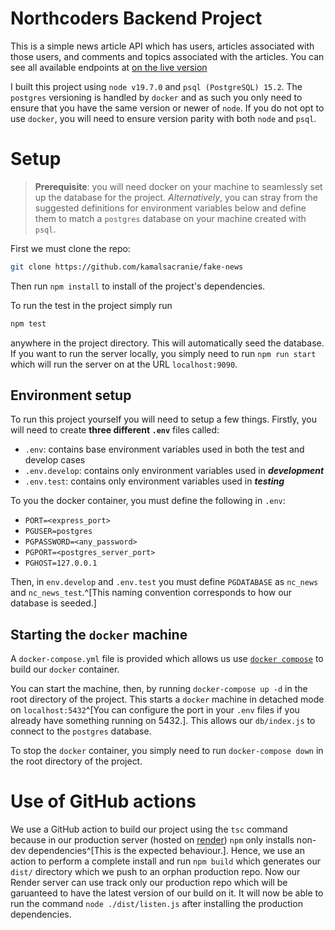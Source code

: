 # Northcoders Backend Project

This is a simple news article API which has users, articles associated with
those users, and comments and topics associated with the articles. You can see
all available endpoints at [on the live
version](https://fake-news-plu0.onrender.com/api)

I built this project using `node v19.7.0` and `psql (PostgreSQL) 15.2`. The
`postgres` versioning is handled by `docker` and as such you only need to ensure
that you have the same version or newer of `node`. If you do not opt to use
`docker`, you will need to ensure version parity with both `node` and `psql`.

# Setup

> **Prerequisite**: you will need docker on your machine to seamlessly set up
> the database for the project. *Alternatively*, you can stray from the
> suggested definitions for environment variables below and define them to match
> a `postgres` database on your machine created with `psql`.

First we must clone the repo:

```sh
git clone https://github.com/kamalsacranie/fake-news
```

Then run `npm install` to install of the project's dependencies.

To run the test in the project simply run

```sh
npm test
```

anywhere in the project directory. This will automatically seed the database. If
you want to run the server locally, you simply need to run `npm run start` which
will run the server on at the URL `localhost:9090`.

## Environment setup

To run this project yourself you will need to setup a few things. Firstly, you
will need to create **three different `.env`** files called:

- `.env`: contains base environment variables used in both the test and develop
  cases
- `.env.develop`: contains only environment variables used in ***development***
- `.env.test`: contains only environment variables used in ***testing***

To you the docker container, you must define the following in `.env`:

- `PORT=<express_port>`
- `PGUSER=postgres`
- `PGPASSWORD=<any_password>`
- `PGPORT=<postgres_server_port>`
- `PGHOST=127.0.0.1`

Then, in `env.develop` and `.env.test` you must define `PGDATABASE` as `nc_news`
and `nc_news_test`.^[This naming convention corresponds to how our database is
seeded.]

## Starting the `docker` machine

A `docker-compose.yml` file is provided which allows us use [`docker
compose`](https://github.com/docker/compose) to build our `docker` container.

You can start the machine, then, by running `docker-compose up -d` in the root
directory of the project. This starts a `docker` machine in detached mode on
`localhost:5432`^[You can configure the port in your `.env` files if you already
have something running on 5432.]. This allows our `db/index.js` to connect to
the `postgres` database.

To stop the `docker` container, you simply need to run `docker-compose down` in
the root directory of the project.

# Use of GitHub actions

We use a GitHub action to build our project using the `tsc` command because in
our production server (hosted on [render](https://render.com)) `npm` only
installs non-dev dependencies^[This is the expected behaviour.]. Hence, we use
an action to perform a complete install and run `npm build` which generates our
`dist/` directory which we push to an orphan production repo. Now our Render
server can use track only our production repo which will be garuanteed to have
the latest version of our build on it. It will now be able to run the command
`node ./dist/listen.js` after installing the production dependencies.
